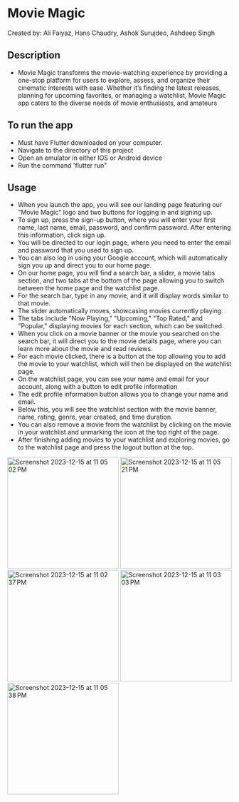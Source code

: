 # Movie Magic 

Created by: Ali Faiyaz, Hans Chaudry, Ashok Surujdeo, Ashdeep Singh

## Description
- Movie Magic transforms the movie-watching experience by providing a one-stop platform for users to explore, assess, and organize their cinematic interests with ease. Whether it’s finding the latest releases, planning for upcoming favorites, or managing a watchlist, Movie Magic app caters to the diverse needs of movie enthusiasts, and amateurs

## To run the app
- Must have Flutter downloaded on your computer.
- Navigate to the directory of this project 
- Open an emulator in either IOS or Android device 
- Run the command 'flutter run"

## Usage

- When you launch the app, you will see our landing page featuring our "Movie Magic" logo and two buttons for logging in and signing up.
- To sign up, press the sign-up button, where you will enter your first name, last name, email, password, and confirm password. After entering this information, click sign up.
- You will be directed to our login page, where you need to enter the email and password that you used to sign up.
- You can also log in using your Google account, which will automatically sign you up and direct you to our home page.
- On our home page, you will find a search bar, a slider, a movie tabs section, and two tabs at the bottom of the page allowing you to switch between the home page and the watchlist page.
- For the search bar, type in any movie, and it will display words similar to that movie.
- The slider automatically moves, showcasing movies currently playing.
- The tabs include "Now Playing," "Upcoming," "Top Rated," and "Popular," displaying movies for each section, which can be switched.
- When you click on a movie banner or the movie you searched on the search bar, it will direct you to the movie details page, where you can learn more about the movie and read reviews.
- For each movie clicked, there is a button at the top allowing you to add the movie to your watchlist, which will then be displayed on the watchlist page.
- On the watchlist page, you can see your name and email for your account, along with a button to edit profile information
- The edit profile information button allows you to change your name and email.
- Below this, you will see the watchlist section with the movie banner, name, rating, genre, year created, and time duration.
- You can also remove a movie from the watchlist by clicking on the movie in your watchlist and unmarking the icon at the top right of the page.
- After finishing adding movies to your watchlist and exploring movies, go to the watchlist page and press the logout button at the top.




<img width="250" alt="Screenshot 2023-12-15 at 11 05 02 PM" src="https://github.com/alifaiyaz1120/Movie-Magic/assets/119764873/1cf7ed89-2681-4c5c-8dba-5f8aa193416f">
<img width="250" alt="Screenshot 2023-12-15 at 11 05 21 PM" src="https://github.com/alifaiyaz1120/Movie-Magic/assets/119764873/90f86499-af6a-418c-9e3f-879b63f8e19f">
<img width="250" alt="Screenshot 2023-12-15 at 11 02 37 PM" src="https://github.com/alifaiyaz1120/Movie-Magic/assets/119764873/3e84fdb8-6646-414a-973d-f6d38e3e4fc0">
<img width="250" alt="Screenshot 2023-12-15 at 11 03 03 PM" src="https://github.com/alifaiyaz1120/Movie-Magic/assets/119764873/d937e7ea-91e2-4552-bc7e-19ba4e66145c">
<img width="250" alt="Screenshot 2023-12-15 at 11 05 38 PM" src="https://github.com/alifaiyaz1120/Movie-Magic/assets/119764873/28382a4d-acd1-414e-a776-afeba1cbe577">

